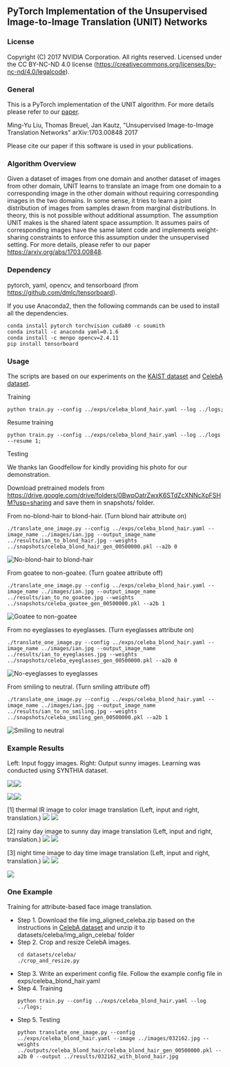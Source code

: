 ## PyTorch Implementation of the Unsupervised Image-to-Image Translation  (UNIT) Networks

### License

Copyright (C) 2017 NVIDIA Corporation.  All rights reserved.
Licensed under the CC BY-NC-ND 4.0 license (https://creativecommons.org/licenses/by-nc-nd/4.0/legalcode). 


### General
This is a PyTorch implementation of the UNIT algorithm. 
For more details please refer to our [paper](https://arxiv.org/abs/1703.00848).

Ming-Yu Liu, Thomas Breuel, Jan Kautz, "Unsupervised Image-to-Image Translation Networks" arXiv:1703.00848 2017

Please cite our paper if this software is used in your publications.

### Algorithm Overview

Given a dataset of images from one domain and another dataset of images from other domain, UNIT learns to translate an image from one domain to a corresponding image in the other domain without requiring corresponding images in the two domains. In some sense, it tries to learn a joint distribution of images from samples drawn from marginal distributions. In theory, this is not possible without additional assumption. The assumption UNIT makes is the shared latent space assumption. It assumes pairs of corresponding images have the same latent code and implements weight-sharing constraints to enforce this assumption under the unsupervised setting. For more details, please refer to our paper https://arxiv.org/abs/1703.00848.

### Dependency
pytorch, yaml, opencv, and tensorboard (from https://github.com/dmlc/tensorboard).

If you use Anaconda2, then the following commands can be used to install all the dependencies.

```
conda install pytorch torchvision cuda80 -c soumith
conda install -c anaconda yaml=0.1.6
conda install -c menpo opencv=2.4.11
pip install tensorboard
```

### Usage

The scripts are based on our experiments on the [KAIST dataset](https://sites.google.com/site/pedestrianbenchmark/) and [CelebA dataset](http://mmlab.ie.cuhk.edu.hk/projects/CelebA.html).

Training
```
python train.py --config ../exps/celeba_blond_hair.yaml --log ../logs;
```
Resume training
 ```
python train.py --config ../exps/celeba_blond_hair.yaml --log ../logs --resume 1;
```
Testing 

We thanks Ian Goodfellow for kindly providing his photo for our demonstration.

Download pretrained models from https://drive.google.com/drive/folders/0BwpOatrZwxK6STdZcXNNcXpFSHM?usp=sharing and save them in snapshots/ folder.

From no-blond-hair to blond-hair. (Turn blond hair attribute on)
```
./translate_one_image.py --config ../exps/celeba_blond_hair.yaml --image_name ../images/ian.jpg --output_image_name ../results/ian_to_blond_hair.jpg --weights ../snapshots/celeba_blond_hair_gen_00500000.pkl --a2b 0
```
![No-blond-hair to blond-hair](./results/ian_to_blond_hair.jpg)

From goatee to non-goatee. (Turn goatee attribute off)
```
./translate_one_image.py --config ../exps/celeba_blond_hair.yaml --image_name ../images/ian.jpg --output_image_name ../results/ian_to_no_goatee.jpg --weights ../snapshots/celeba_goatee_gen_00500000.pkl --a2b 1
```
![Goatee to non-goatee](./results/ian_to_no_goatee.jpg)

From no eyeglasses to eyeglasses. (Turn eyeglasses attribute on)
```
./translate_one_image.py --config ../exps/celeba_blond_hair.yaml --image_name ../images/ian.jpg --output_image_name ../results/ian_to_eyeglasses.jpg --weights ../snapshots/celeba_eyeglasses_gen_00500000.pkl --a2b 0
```
![No-eyeglasses to eyeglasses](./results/ian_to_eyeglasses.jpg)

From smiling to neutral. (Turn smiling attribute off)
```
./translate_one_image.py --config ../exps/celeba_blond_hair.yaml --image_name ../images/ian.jpg --output_image_name ../results/ian_to_no_smiling.jpg --weights ../snapshots/celeba_smiling_gen_00500000.pkl --a2b 1
```
![Smiling to neutral](./results/ian_to_no_smiling.jpg)



### Example Results

Left: Input foggy images. Right: Output sunny images. Learning was conducted using SYNTHIA dataset. 

![](./docs/Fog2Summer_SEQS-02-Stereo_Left-Omni_B.gif)![](./docs/Fog2Summer_SEQS-02-Stereo_Left-Omni_F.gif)

![](./docs/Fog2Summer_SEQS-02-Stereo_Left-Omni_L.gif)![](./docs/Fog2Summer_SEQS-02-Stereo_Left-Omni_R.gif)

[1] thermal IR image to color image translation (Left, input and right, translation.)
![](./docs/ir2vis.jpg)
![](./docs/vis2ir.jpg)

[2] rainy day image to sunny day image translation (Left, input and right, translation.)
![](./docs/rain2sunny.jpg)
![](./docs/sunny2rain.jpg)

[3] night time image to day time image translation (Left, input and right, translation.)
![](./docs/night2day.jpg)
![](./docs/day2night.jpg)

![](./docs/face_visualization.jpg)

### One Example

Training for attribute-based face image translation.

- Step 1. Download the file img_aligned_celeba.zip based on the instructions in [CelebA dataset](http://mmlab.ie.cuhk.edu.hk/projects/CelebA.html) and unzip it to datasets/celeba/img_align_celeba/ folder
- Step 2. Crop and resize CelebA images.
    ```
    cd datasets/celeba/
    ./crop_and_resize.py
    ```
- Step 3. Write an experiment config file. Follow the example config file in exps/celeba_blond_hair.yaml
- Step 4. Training
    ```
    python train.py --config ../exps/celeba_blond_hair.yaml --log ../logs;
    ```
- Step 5. Testing
    ```
    python translate_one_image.py --config ../exps/celeba_blond_hair.yaml --image ../images/032162.jpg --weights ../outputs/celeba_blond_hair/celeba_blond_hair_gen_00500000.pkl --a2b 0 --output ../results/032162_with_blond_hair.jpg
    ```
